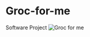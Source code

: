 # Groc-for-me
Software Project
![Groc for me]([http://url](https://upload.wikimedia.org/wikipedia/commons/f/fa/Apple_logo_black.svg)/to/img.png)
